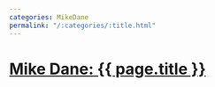 ```yaml
---
categories: MikeDane
permalink: "/:categories/:title.html"
---
```


# [Mike Dane: {{ page.title }}](https://youtu.be/X8jXkW3k2Jg)


